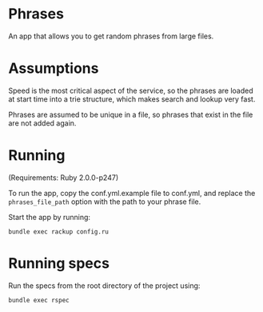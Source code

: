 # Phrases

An app that allows you to get random phrases from large files.

# Assumptions

Speed is the most critical aspect of the service, so the phrases are loaded at start time into a trie structure, which makes search and lookup very fast.

Phrases are assumed to be unique in a file, so phrases that exist in the file are not added again.

# Running

(Requirements: Ruby 2.0.0-p247)

To run the app, copy the conf.yml.example file to conf.yml, and replace the `phrases_file_path` option with the path to your phrase file.

Start the app by running:

`bundle exec rackup config.ru`

# Running specs

Run the specs from the root directory of the project using:

`bundle exec rspec`
